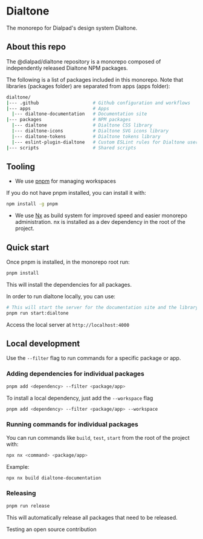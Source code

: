 # Dialtone

The monorepo for Dialpad's design system Dialtone.

## About this repo

The @dialpad/dialtone repository is a monorepo composed of independently released Dialtone NPM packages.

The following is a list of packages included in this monorepo. Note that libraries (packages folder) are separated from apps (apps folder):

```sh
dialtone/
|--- .github                    # Github configuration and workflows
|--- apps                       # Apps
  |--- dialtone-documentation   # Documentation site
|--- packages                   # NPM packages
  |--- dialtone                 # Dialtone CSS library
  |--- dialtone-icons           # Dialtone SVG icons library
  |--- dialtone-tokens          # Dialtone tokens library
  |--- eslint-plugin-dialtone   # Custom ESLint rules for Dialtone users
|--- scripts                    # Shared scripts
```

## Tooling

- We use [pnpm](https://pnpm.io) for managing workspaces

If you do not have pnpm installed, you can install it with:

```bash
npm install -g pnpm
```

- We use [Nx](https://nx.dev/) as build system for improved speed and easier monorepo administration.
nx is installed as a dev dependency in the root of the project.

## Quick start

Once pnpm is installed, in the monorepo root run:

```bash
pnpm install
```

This will install the dependencies for all packages.

In order to run dialtone locally, you can use:

```bash
# This will start the server for the documentation site and the library so it is live updated with any changes.
pnpm run start:dialtone
```

Access the local server at `http://localhost:4000`

## Local development

Use the `--filter` flag to run commands
for a specific package or app.

### Adding dependencies for individual packages

```bash
pnpm add <dependency> --filter <package/app>
```

To install a local dependency, just add the `--workspace` flag

```bash
pnpm add <dependency> --filter <package/app> --workspace
```

### Running commands for individual packages

You can run commands like `build`, `test`, `start` from
the root of the project with:

```bash
npx nx <command> <package/app>
```

Example:

```bash
npx nx build dialtone-documentation
```

### Releasing

```bash
pnpm run release
```

This will automatically release all packages that need to be released.

Testing an open source contribution
